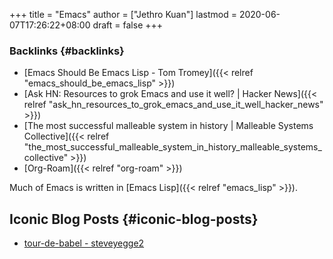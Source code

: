 +++
title = "Emacs"
author = ["Jethro Kuan"]
lastmod = 2020-06-07T17:26:22+08:00
draft = false
+++

### Backlinks {#backlinks}

- [Emacs Should Be Emacs Lisp - Tom Tromey]({{< relref "emacs_should_be_emacs_lisp" >}})
- [Ask HN: Resources to grok Emacs and use it well? | Hacker News]({{< relref "ask_hn_resources_to_grok_emacs_and_use_it_well_hacker_news" >}})
- [The most successful malleable system in history | Malleable Systems Collective]({{< relref "the_most_successful_malleable_system_in_history_malleable_systems_collective" >}})
- [Org-Roam]({{< relref "org-roam" >}})

Much of Emacs is written in [Emacs Lisp]({{< relref "emacs_lisp" >}}).

## Iconic Blog Posts {#iconic-blog-posts}

- [tour-de-babel - steveyegge2](https://sites.google.com/site/steveyegge2/tour-de-babel)
